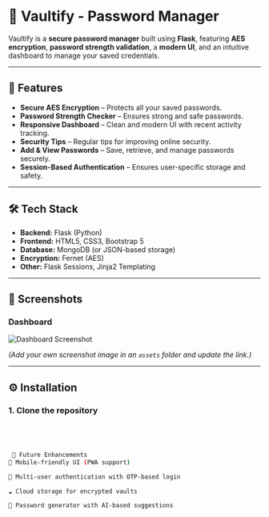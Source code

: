 # 🔐 Vaultify - Password Manager

Vaultify is a **secure password manager** built using **Flask**, featuring **AES encryption**, **password strength validation**, a **modern UI**, and an intuitive dashboard to manage your saved credentials.

---

## 🚀 Features
- **Secure AES Encryption** – Protects all your saved passwords.
- **Password Strength Checker** – Ensures strong and safe passwords.
- **Responsive Dashboard** – Clean and modern UI with recent activity tracking.
- **Security Tips** – Regular tips for improving online security.
- **Add & View Passwords** – Save, retrieve, and manage passwords securely.
- **Session-Based Authentication** – Ensures user-specific storage and safety.

---

## 🛠 Tech Stack
- **Backend:** Flask (Python)
- **Frontend:** HTML5, CSS3, Bootstrap 5
- **Database:** MongoDB (or JSON-based storage)
- **Encryption:** Fernet (AES)
- **Other:** Flask Sessions, Jinja2 Templating

---

## 📸 Screenshots
### **Dashboard**
![Dashboard Screenshot](assets/dashboard.png)

*(Add your own screenshot image in an `assets` folder and update the link.)*

---

## ⚙️ Installation

### **1. Clone the repository**
```bash




 🔮 Future Enhancements
📱 Mobile-friendly UI (PWA support)

🔑 Multi-user authentication with OTP-based login

☁️ Cloud storage for encrypted vaults

🤖 Password generator with AI-based suggestions
